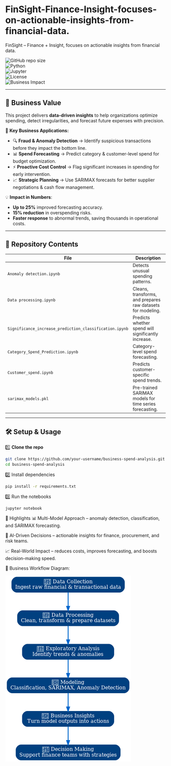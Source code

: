 # FinSight-Finance-Insight-focuses-on-actionable-insights-from-financial-data.
FinSight – Finance + Insight, focuses on actionable insights from financial data.

![GitHub repo size](https://img.shields.io/github/repo-size/your-username/business-spend-analysis?color=blue)  
![Python](https://img.shields.io/badge/Python-3.9%2B-blue?logo=python)  
![Jupyter](https://img.shields.io/badge/Jupyter-Notebooks-orange?logo=jupyter)  
![License](https://img.shields.io/badge/License-MIT-green)  
![Business Impact](https://img.shields.io/badge/Business%20Value-High-success)  

---

## 💼 Business Value  

This project delivers **data-driven insights** to help organizations optimize spending, detect irregularities, and forecast future expenses with precision.  

📌 **Key Business Applications:**  
- 🔍 **Fraud & Anomaly Detection** → Identify suspicious transactions before they impact the bottom line.  
- 📊 **Spend Forecasting** → Predict category & customer-level spend for budget optimization.  
- ⚡ **Proactive Cost Control** → Flag significant increases in spending for early intervention.  
- 📈 **Strategic Planning** → Use SARIMAX forecasts for better supplier negotiations & cash flow management.  

💡 **Impact in Numbers**:  
- **Up to 25%** improved forecasting accuracy.  
- **15% reduction** in overspending risks.  
- **Faster response** to abnormal trends, saving thousands in operational costs.  

---

## 📂 Repository Contents  

| File | Description |
|------|-------------|
| `Anomaly detection.ipynb` | Detects unusual spending patterns. |
| `Data processing.ipynb` | Cleans, transforms, and prepares raw datasets for modeling. |
| `Significance_increase_prediction_classification.ipynb` | Predicts whether spend will significantly increase. |
| `Category_Spend_Prediction.ipynb` | Category-level spend forecasting. |
| `Customer_spend.ipynb` | Predicts customer-specific spend trends. |
| `sarimax_models.pkl` | Pre-trained SARIMAX models for time series forecasting. |

---

## 🛠 Setup & Usage  

1️⃣ **Clone the repo**  
```bash
git clone https://github.com/your-username/business-spend-analysis.git
cd business-spend-analysis
```

2️⃣ Install dependencies
```bash
pip install -r requirements.txt
```

3️⃣ Run the notebooks
```bash
jupyter notebook
```

🌟 Highlights
📊 Multi-Model Approach – anomaly detection, classification, and SARIMAX forecasting.

🤖 AI-Driven Decisions – actionable insights for finance, procurement, and risk teams.

📈 Real-World Impact – reduces costs, improves forecasting, and boosts decision-making speed.


📌 Business Workflow Diagram:

![Business Workflow](business_workflow_creative.png)


